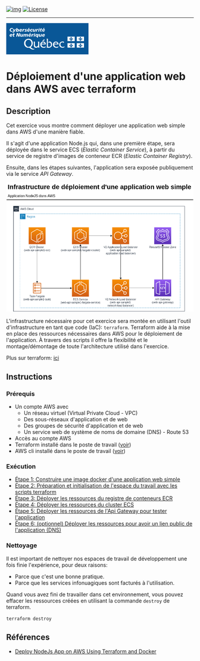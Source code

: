 <!-- ENTETE -->
[![img](https://img.shields.io/badge/Lifecycle-Experimental-339999)](https://www.quebec.ca/gouv/politiques-orientations/vitrine-numeriqc/accompagnement-des-organismes-publics/demarche-conception-services-numeriques)
[![License](https://img.shields.io/badge/Licence-LiLiQ--R-blue)](LICENSE_FR)

---

<div>
    <img src="https://github.com/CQEN-QDCE/.github/blob/main/images/mcn.png">
</div>
<!-- FIN ENTETE -->

# Déploiement d'une application web dans AWS avec terraform

## Description
Cet exercice vous montre comment déployer une application web simple dans AWS d'une manière fiable.

Il s'agit d'une application Node.js qui, dans une première étape, sera déployée dans le service ECS (*Elastic Container Service*), à partir du service de registre d'images de conteneur ECR (*Elastic Container Registry*).

Ensuite, dans les étapes suivantes, l'application sera exposée publiquement via le service *API Gateway*.

![infrastructure-aws-web-app](../../images/Infra-Web-App-AWS.png)

L'infrastructure nécessaire pour cet exercice sera montée en utilisant l'outil d'infrastructure en tant que code (IaC): `terraform`.
Terraform aide à la mise en place des ressources nécessaires dans AWS pour le déploiement de l'application. À travers des scripts il offre la flexibilité et le montage/démontage de toute l'architecture utilisé dans l'exercice.

Plus sur terraform: [ici](../../Outils/Terraform/README.md#quest-ce-que-cest-terraform)

## Instructions

### Prérequis
- Un compte AWS avec
  - Un réseau virtuel (Virtual Private Cloud - VPC)
  - Des sous-réseaux d'application et de web
  - Des groupes de sécurité d'application et de web
  - Un service web de système de noms de domaine (DNS) - Route 53
- Accès au compte AWS
- Terraform installé dans le poste de travail ([voir](../../Outils/Terraform/README.md#installation))
- AWS cli installé dans le poste de travail ([voir](../../Outils/AWS-Command-Line-Interface/README.md#installation))

### Exécution

- [Étape 1: Construire une image docker d'une application web simple](E1-image-docker-web-app.md)
- [Étape 2: Préparation et initialisation de l'espace du travail avec les scripts terraform](E2-preps-and-init-workspace-tf.md)
- [Étape 3: Déployer les ressources du registre de conteneurs ECR](E3-deploy-aws-ecr.md)
- [Étape 4: Déployer les ressources du cluster ECS](E4-deploy-aws-ecs.md)
- [Étape 5: Déployer les ressources de l'Api Gateway pour tester l'application](E5-deploy-api-gateway-aws.md)
- [Étape 6: (optionnel) Déployer les ressources pour avoir un lien public de l'application (DNS)](E6-opt-deploy-domain-name-aws.md)

### Nettoyage
Il est important de nettoyer nos espaces de travail de développement une fois finie l'expérience, pour deux raisons:
- Parce que c'est une bonne pratique.
- Parce que les services infonuagiques sont facturés à l'utilisation.

Quand vous avez fini de travailler dans cet environnement, vous pouvez effacer les ressources créées en utilisant la commande `destroy` de terraform.
```bash
terraform destroy
```

## Références
- [Deploy NodeJs App on AWS Using Terraform and Docker](https://codelabs.transcend.io/codelabs/node-terraform/index.html?index=../..index#6)